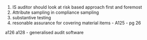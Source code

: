 1. IS auditor should look at risk based approach first and foremost
2. Attribute sampling in compliance sampling
3. substantive testing
4. resonable assurance for covering material items - A125 - pg 26

a126
a128 - generalised audit software

